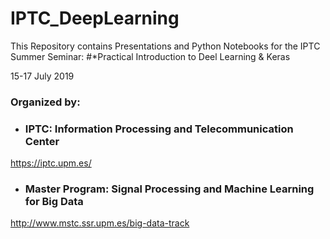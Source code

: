 # IPTC_DeepLearning
This Repository contains Presentations and Python Notebooks for the IPTC Summer Seminar:
#*Practical Introduction to Deel Learning &amp; Keras

15-17 July 2019

### Organized by:
- ### IPTC: Information Processing and Telecommunication Center
https://iptc.upm.es/

- ### Master Program: Signal Processing and Machine Learning for Big Data
http://www.mstc.ssr.upm.es/big-data-track


